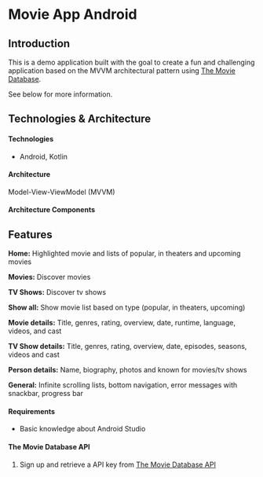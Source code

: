 # Movie App Android

## Introduction
This is a demo application built with the goal to create a fun and challenging application based on the MVVM architectural pattern using [The Movie Database](https://www.themoviedb.org/).

See below for more information.

## Technologies & Architecture 

#### Technologies
* Android, Kotlin

#### Architecture
Model-View-ViewModel (MVVM)

#### Architecture Components

## Features
**Home:** Highlighted movie and lists of popular, in theaters and upcoming movies

**Movies:** Discover movies

**TV Shows:** Discover tv shows

**Show all:** Show movie list based on type (popular, in theaters, upcoming)

**Movie details:** Title, genres, rating, overview, date, runtime, language, videos, and cast

**TV Show details:** Title, genres, rating, overview, date, episodes, seasons, videos and cast

**Person details:** Name, biography, photos and known for movies/tv shows

**General:** Infinite scrolling lists, bottom navigation, error messages with snackbar, progress bar

#### Requirements
* Basic knowledge about Android Studio

#### The Movie Database API
1. Sign up and retrieve a API key from [The Movie Database API](https://www.themoviedb.org/documentation/api) 

